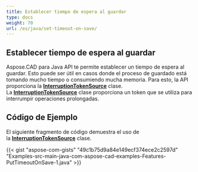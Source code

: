 ```yaml
---
title: Establecer tiempo de espera al guardar
type: docs
weight: 70
url: /es/java/set-timeout-on-save/
---
```


## **Establecer tiempo de espera al guardar**

Aspose.CAD para Java API te permite establecer un tiempo de espera al guardar. Esto puede ser útil en casos donde el proceso de guardado está tomando mucho tiempo o consumiendo mucha memoria. Para esto, la API proporciona la [**InterruptionTokenSource**](https://reference.aspose.com/cad/java/com.aspose.cad/InterruptionTokenSource) clase. La [**InterruptionTokenSource**](https://reference.aspose.com/cad/java/com.aspose.cad/InterruptionTokenSource) clase proporciona un token que se utiliza para interrumpir operaciones prolongadas.

## Código de Ejemplo

El siguiente fragmento de código demuestra el uso de la [**InterruptionTokenSource**](https://reference.aspose.com/cad/java/com.aspose.cad/InterruptionTokenSource) clase.

{{< gist "aspose-com-gists" "49c1b75d9a84e149ecf374ece2c2597d" "Examples-src-main-java-com-aspose-cad-examples-Features-PutTimeoutOnSave-1.java" >}}

